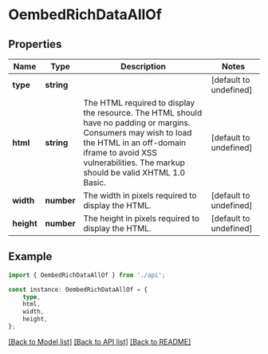 # OembedRichDataAllOf


## Properties

Name | Type | Description | Notes
------------ | ------------- | ------------- | -------------
**type** | **string** |  | [default to undefined]
**html** | **string** | The HTML required to display the resource. The HTML should have no padding or margins. Consumers may wish to load the HTML in an off-domain iframe to avoid XSS vulnerabilities. The markup should be valid XHTML 1.0 Basic. | [default to undefined]
**width** | **number** | The width in pixels required to display the HTML. | [default to undefined]
**height** | **number** | The height in pixels required to display the HTML. | [default to undefined]

## Example

```typescript
import { OembedRichDataAllOf } from './api';

const instance: OembedRichDataAllOf = {
    type,
    html,
    width,
    height,
};
```

[[Back to Model list]](../README.md#documentation-for-models) [[Back to API list]](../README.md#documentation-for-api-endpoints) [[Back to README]](../README.md)
